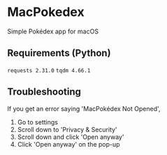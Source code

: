 # MacPokedex
Simple Pokédex app for macOS

## Requirements (Python)
`requests 2.31.0`
`tqdm 4.66.1`

## Troubleshooting
If you get an error saying 'MacPokédex Not Opened',
1. Go to settings
2. Scroll down to 'Privacy & Security'
3. Scroll down and click 'Open anyway'
4. Click 'Open anyway' on the pop-up

